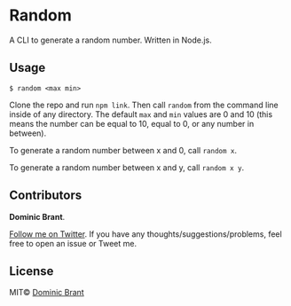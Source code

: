 # Random

A CLI to generate a random number. Written in Node.js.

## Usage

`$ random <max min>`

Clone the repo and run `npm link`. Then call `random` from the command line inside of any directory. The default `max` and `min` values are 0 and 10 (this means the number can be equal to 10, equal to 0, or any number in between).

To generate a random number between x and 0, call `random x`.

To generate a random number between x and y, call `random x y`.

## Contributors

**Dominic Brant**.

[Follow me on Twitter](https://twitter.com/dombrant). If you have any thoughts/suggestions/problems, feel free to open an issue or Tweet me.

## License

MIT© [Dominic Brant](http://dombrant.com)
